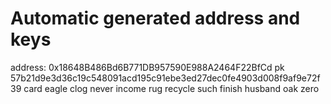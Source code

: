 # Automatic generated address and keys
address: 0x18648B486Bd6B771DB957590E988A2464F22BfCd
pk 57b21d9e3d36c19c548091acd195c91ebe3ed27dec0fe4903d008f9af9e72f39
card eagle clog never income rug recycle such finish husband oak zero
